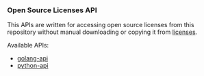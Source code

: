 ### Open Source Licenses API

This APIs are written for accessing open source licenses from this repository without
manual downloading or copying it from
[licenses](https://github.com/YuriyLisovskiy/licenses/tree/master/licenses).

Available APIs:
* [golang-api](golang)
* [python-api](python)
